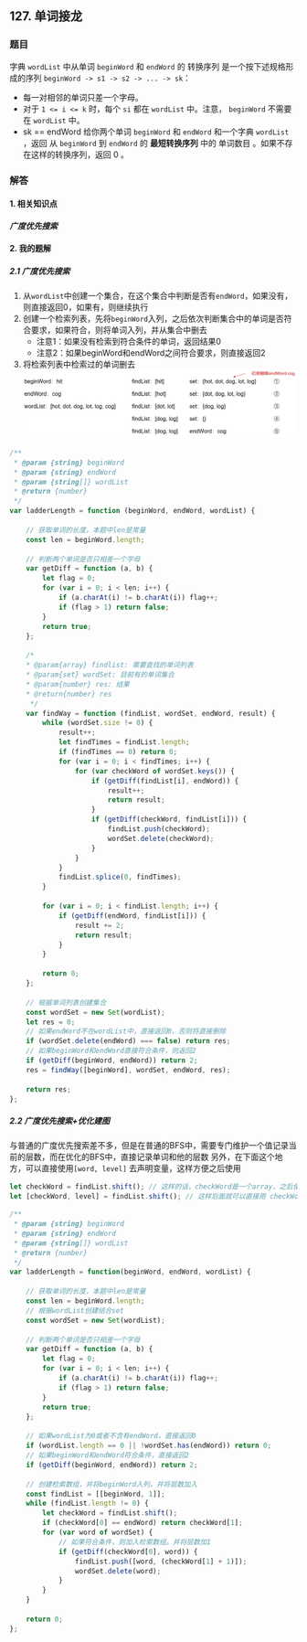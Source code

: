## 127. 单词接龙

### 题目
字典 `wordList` 中从单词 `beginWord` 和 `endWord` 的 转换序列 是一个按下述规格形成的序列 `beginWord -> s1 -> s2 -> ... -> sk`：
- 每一对相邻的单词只差一个字母。
- 对于 `1 <= i <= k` 时，每个 `si` 都在 `wordList` 中。注意， `beginWord` 不需要在 `wordList` 中。
- sk == endWord
给你两个单词 `beginWord` 和 `endWord` 和一个字典 `wordList` ，返回 从 `beginWord` 到 `endWord` 的 **最短转换序列** 中的 单词数目 。如果不存在这样的转换序列，返回 0 。

### 解答

#### 1. 相关知识点
***广度优先搜索***

#### 2. 我的题解

##### 2.1 广度优先搜索
1. 从`wordList`中创建一个集合，在这个集合中判断是否有`endWord`，如果没有，则直接返回0，如果有，则继续执行
2. 创建一个检索列表，先将`beginWord`入列，之后依次判断集合中的单词是否符合要求，如果符合，则将单词入列，并从集合中删去
    - 注意1：如果没有检索到符合条件的单词，返回结果0
    - 注意2：如果beginWord和endWord之间符合要求，则直接返回2
3. 将检索列表中检索过的单词删去
![image9](../../../images/9.png)

```js
/**
 * @param {string} beginWord
 * @param {string} endWord
 * @param {string[]} wordList
 * @return {number}
 */
var ladderLength = function (beginWord, endWord, wordList) {

    // 获取单词的长度，本题中len是常量
    const len = beginWord.length;

    // 判断两个单词是否只相差一个字母
    var getDiff = function (a, b) {
        let flag = 0;
        for (var i = 0; i < len; i++) {
            if (a.charAt(i) != b.charAt(i)) flag++;
            if (flag > 1) return false;
        }
        return true;
    };

    /*
    * @param{array} findlist: 需要查找的单词列表
    * @param{set} wordSet: 目前有的单词集合
    * @param{number} res: 结果
    * @return{number} res
     */
    var findWay = function (findList, wordSet, endWord, result) {
        while (wordSet.size != 0) {
            result++;
            let findTimes = findList.length;
            if (findTimes == 0) return 0;
            for (var i = 0; i < findTimes; i++) {
                for (var checkWord of wordSet.keys()) {
                    if (getDiff(findList[i], endWord)) {
                        result++;
                        return result;
                    }
                    if (getDiff(checkWord, findList[i])) {
                        findList.push(checkWord);
                        wordSet.delete(checkWord);
                    }
                }
            }
            findList.splice(0, findTimes);
        }

        for (var i = 0; i < findList.length; i++) {
            if (getDiff(endWord, findList[i])) {
                result += 2;
                return result;
            }
        }

        return 0;
    };

    // 根据单词列表创建集合
    const wordSet = new Set(wordList);
    let res = 0;
    // 如果endWord不在wordList中，直接返回0，否则将直接删除
    if (wordSet.delete(endWord) === false) return res;
    // 如果beginWord和endWord直接符合条件，则返回2
    if (getDiff(beginWord, endWord)) return 2;
    res = findWay([beginWord], wordSet, endWord, res);

    return res;
};
```

##### 2.2 广度优先搜索+优化建图
与普通的广度优先搜索差不多，但是在普通的BFS中，需要专门维护一个值记录当前的层数，而在优化的BFS中，直接记录单词和他的层数
另外，在下面这个地方，可以直接使用`[word, level]` 去声明变量，这样方便之后使用
```js
let checkWord = findList.shift(); // 这样的话，checkWord是一个array，之后使用的时候还要用 checkWord[0], chenckWord[1].. 不是很方便
let [checkWord, level] = findList.shift(); // 这样后面就可以直接用 checkWord 和 level 了
```

```js
/**
 * @param {string} beginWord
 * @param {string} endWord
 * @param {string[]} wordList
 * @return {number}
 */
var ladderLength = function(beginWord, endWord, wordList) {

    // 获取单词的长度，本题中len是常量
    const len = beginWord.length;
    // 根据wordList创建结合set
    const wordSet = new Set(wordList);

    // 判断两个单词是否只相差一个字母
    var getDiff = function (a, b) {
        let flag = 0;
        for (var i = 0; i < len; i++) {
            if (a.charAt(i) != b.charAt(i)) flag++;
            if (flag > 1) return false;
        }
        return true;
    };

    // 如果wordList为0或者不含有endWord，直接返回0
    if (wordList.length == 0 || !wordSet.has(endWord)) return 0;
    // 如果beginWord和endWord符合条件，直接返回2
    if (getDiff(beginWord, endWord)) return 2;

    // 创建检索数组，并将beginWord入列，并将层数加入
    const findList = [[beginWord, 1]];
    while (findList.length != 0) {
        let checkWord = findList.shift();
        if (checkWord[0] == endWord) return checkWord[1];
        for (var word of wordSet) {
            // 如果符合条件，则加入检索数组。并将层数加1
            if (getDiff(checkWord[0], word)) {
                findList.push([word, (checkWord[1] + 1)]);
                wordSet.delete(word);
            }
        }
    }

    return 0;
};
```